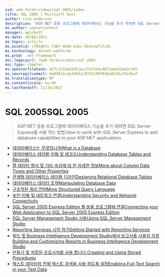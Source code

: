 ```yaml
---
uid: web-forms/videos/sql-2005/index
title: SQL 2005 | Microsoft Docs
author: rick-anderson
description: "ASP.NET 응용 프로그램에 데이터베이스 기능을 추가 하려면 SQL Server Express를 사용 하는 방법."
ms.author: aspnetcontent
manager: wpickett
ms.date: 10/05/2011
ms.topic: article
ms.assetid: cf0b487c-f387-46dd-b3bc-6b3c4af17c9c
ms.technology: dotnet-webforms
ms.prod: .net-framework
msc.legacyurl: /web-forms/videos/sql-2005
msc.type: chapter
ms.openlocfilehash: 42fc321b4d1d51ec2fe71e4c8873ae62da43c345
ms.sourcegitcommit: 9a9483aceb34591c97451997036a9120c3fe2baf
ms.translationtype: MT
ms.contentlocale: ko-KR
ms.lasthandoff: 11/10/2017
---
```

<a name="sql-2005"></a><span data-ttu-id="8a676-103">SQL 2005</span><span class="sxs-lookup"><span data-stu-id="8a676-103">SQL 2005</span></span>
====================
> <span data-ttu-id="8a676-104">ASP.NET 응용 프로그램에 데이터베이스 기능을 추가 하려면 SQL Server Express를 사용 하는 방법.</span><span class="sxs-lookup"><span data-stu-id="8a676-104">How to work with SQL Server Express to add database capabilities to your ASP.NET applications.</span></span>


- [<span data-ttu-id="8a676-105">데이터베이스는 무엇입니까</span><span class="sxs-lookup"><span data-stu-id="8a676-105">What is a Database</span></span>](what-is-a-database.md)
- [<span data-ttu-id="8a676-106">데이터베이스 테이블 이해 및 레코드</span><span class="sxs-lookup"><span data-stu-id="8a676-106">Understanding Database Tables and Records</span></span>](understanding-database-tables-and-records.md)
- [<span data-ttu-id="8a676-107">열 데이터 형식 및 기타 속성에 대 한 자세한 정보</span><span class="sxs-lookup"><span data-stu-id="8a676-107">More about Column Data Types and Other Properties</span></span>](more-about-column-data-types-and-other-properties.md)
- [<span data-ttu-id="8a676-108">관계형 데이터베이스 테이블 디자인</span><span class="sxs-lookup"><span data-stu-id="8a676-108">Designing Relational Database Tables</span></span>](designing-relational-database-tables.md)
- [<span data-ttu-id="8a676-109">데이터베이스 데이터 조작</span><span class="sxs-lookup"><span data-stu-id="8a676-109">Manipulating Database Data</span></span>](manipulating-database-data.md)
- [<span data-ttu-id="8a676-110">구조적된 쿼리 언어</span><span class="sxs-lookup"><span data-stu-id="8a676-110">More Structured Query Language</span></span>](more-structured-query-language.md)
- [<span data-ttu-id="8a676-111">보안 이해 및 네트워크 연결</span><span class="sxs-lookup"><span data-stu-id="8a676-111">Understanding Security and Network Connectivity</span></span>](understanding-security-and-network-connectivity.md)
- [<span data-ttu-id="8a676-112">SQL Server 2005 Express Edition 웹 응용 프로그램에 연결</span><span class="sxs-lookup"><span data-stu-id="8a676-112">Connecting your Web Application to SQL Server 2005 Express Edition</span></span>](connecting-your-web-application-to-sql-server-2005-express-edition.md)
- [<span data-ttu-id="8a676-113">SQL Server Management Studio 사용</span><span class="sxs-lookup"><span data-stu-id="8a676-113">Using SQL Server Management Studio</span></span>](using-sql-server-management-studio.md)
- [<span data-ttu-id="8a676-114">Reporting Services 시작 하기</span><span class="sxs-lookup"><span data-stu-id="8a676-114">Getting Started with Reporting Services</span></span>](getting-started-with-reporting-services.md)
- [<span data-ttu-id="8a676-115">빌드 및 Business Intelligence Development Studio에서 보고서를 사용자 지정</span><span class="sxs-lookup"><span data-stu-id="8a676-115">Building and Customizing Reports in Business Intelligence Development Studio</span></span>](building-and-customizing-reports-in-business-intelligence-development-studio.md)
- [<span data-ttu-id="8a676-116">만들기 및 저장된 프로시저를 사용 합니다.</span><span class="sxs-lookup"><span data-stu-id="8a676-116">Creating and Using Stored Procedures</span></span>](creating-and-using-stored-procedures.md)
- [<span data-ttu-id="8a676-117">텍스트 데이터의 전체 텍스트 검색을 사용 하도록 설정</span><span class="sxs-lookup"><span data-stu-id="8a676-117">Enabling Full-Text Search in your Text Data</span></span>](enabling-full-text-search-in-your-text-data.md)
